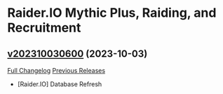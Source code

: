 # Raider.IO Mythic Plus, Raiding, and Recruitment

## [v202310030600](https://github.com/RaiderIO/raiderio-addon/tree/v202310030600) (2023-10-03)
[Full Changelog](https://github.com/RaiderIO/raiderio-addon/compare/v202310020600...v202310030600) [Previous Releases](https://github.com/RaiderIO/raiderio-addon/releases)

- [Raider.IO] Database Refresh  
